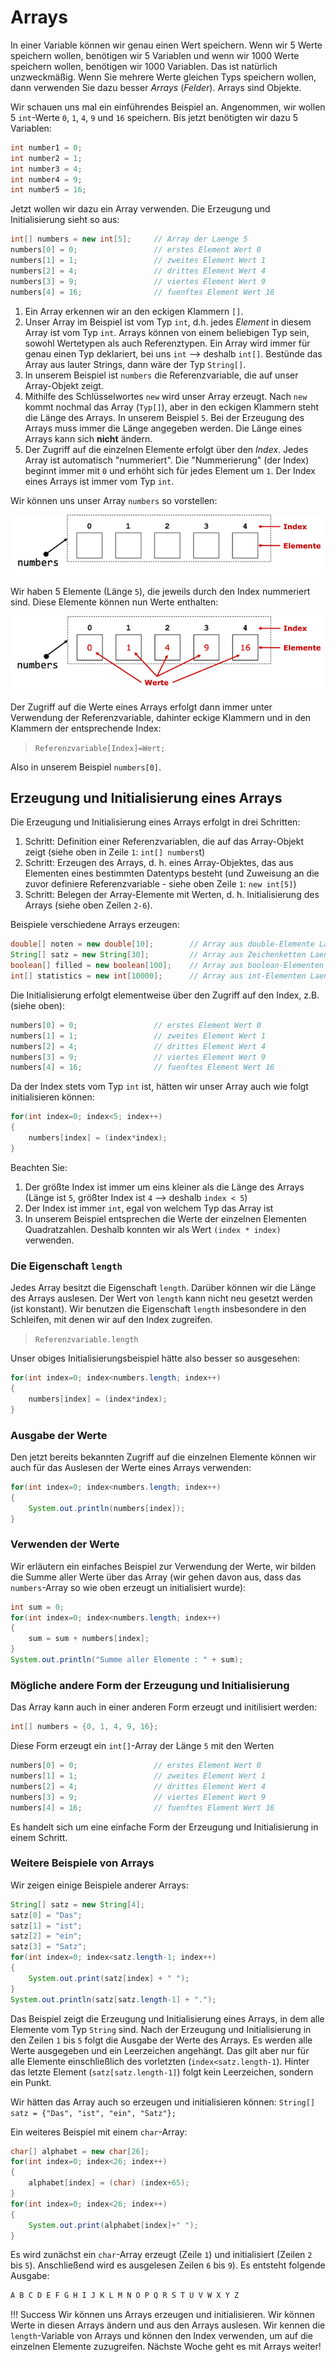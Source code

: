 # Arrays

In einer Variable können wir genau einen Wert speichern. Wenn wir 5 Werte speichern wollen, benötigen wir 5 Variablen und wenn wir 1000 Werte speichern wollen, benötigen wir 1000 Variablen. Das ist natürlich unzweckmäßig. Wenn Sie mehrere Werte gleichen Typs speichern wollen, dann verwenden Sie dazu besser *Arrays* (*Felder*). Arrays sind Objekte.

Wir schauen uns mal ein einführendes Beispiel an. Angenommen, wir wollen 5 `int`-Werte `0`, `1`, `4`, `9` und `16` speichern. Bis jetzt benötigten wir dazu 5 Variablen:

```java
int number1 = 0;
int number2 = 1;
int number3 = 4;
int number4 = 9;
int number5 = 16;
```

Jetzt wollen wir dazu ein Array verwenden. Die Erzeugung und Initialisierung sieht so aus:

```java linenums="1"
int[] numbers = new int[5];		// Array der Laenge 5
numbers[0] = 0;					// erstes Element Wert 0
numbers[1] = 1;					// zweites Element Wert 1
numbers[2] = 4;					// drittes Element Wert 4
numbers[3] = 9;					// viertes Element Wert 9
numbers[4] = 16;				// fuenftes Element Wert 16
```

1. Ein Array erkennen wir an den eckigen Klammern `[]`. 
2. Unser Array im Beispiel ist vom Typ `int`, d.h. jedes *Element* in diesem Array ist vom Typ `int`. Arrays können von einem beliebigen Typ sein, sowohl Wertetypen als auch Referenztypen. Ein Array wird immer für genau einen Typ deklariert, bei uns `int` --> deshalb `int[]`. Bestünde das Array aus lauter Strings, dann wäre der Typ `String[]`.
3. In unserem Beispiel ist `numbers` die Referenzvariable, die auf unser Array-Objekt zeigt. 
4. Mithilfe des Schlüsselwortes `new` wird unser Array erzeugt. Nach `new` kommt nochmal das Array (`Typ[]`), aber in den eckigen Klammern steht die Länge des Arrays. In unserem Beispiel `5`. Bei der Erzeugung des Arrays muss immer die Länge angegeben werden. Die Länge eines Arrays kann sich **nicht** ändern.
5. Der Zugriff auf die einzelnen Elemente erfolgt über den *Index*. Jedes Array ist automatisch "nummeriert". Die "Nummerierung" (der Index) beginnt immer mit `0` und erhöht sich für jedes Element um `1`. Der Index eines Arrays ist immer vom Typ `int`.

Wir können uns unser Array `numbers` so vorstellen:

![arrays](./files/30_arrays.png)

Wir haben 5 Elemente (Länge `5`), die jeweils durch den Index nummeriert sind. Diese Elemente können nun Werte enthalten:

![arrays](./files/31_arrays.png)

Der Zugriff auf die Werte eines Arrays erfolgt dann immer unter Verwendung der Referenzvariable, dahinter eckige Klammern und in den Klammern der entsprechende Index:

> `Referenzvariable[Index]=Wert;`

Also in unserem Beispiel `numbers[0]`.

## Erzeugung und Initialisierung eines Arrays

Die Erzeugung und Initialisierung eines Arrays erfolgt in drei Schritten:

1. Schritt: Definition einer Referenzvariablen, die auf das Array-Objekt zeigt	(siehe oben in Zeile `1`: `int[] numbers`t)
2. Schritt: Erzeugen des Arrays, d. h. eines Array-Objektes, das aus Elementen eines bestimmten Datentyps besteht (und Zuweisung an die zuvor definiere Referenzvariable - siehe oben Zeile `1`: `new int[5]`)
3. Schritt: Belegen der Array-Elemente mit Werten, d. h. Initialisierung des Arrays (siehe oben Zeilen `2-6`). 

Beispiele verschiedene Arrays erzeugen:

```java
double[] noten = new double[10];		// Array aus double-Elemente Laenge 10
String[] satz = new String[30];			// Array aus Zeichenketten Laenge 30
boolean[] filled = new boolean[100]; 	// Array aus boolean-Elementen Laenge 100
int[] statistics = new int[10000];		// Array aus int-Elementen Laenge 10000
```

Die Initialisierung erfolgt elementweise über den Zugriff auf den Index, z.B. (siehe oben):

```java
numbers[0] = 0;					// erstes Element Wert 0
numbers[1] = 1;					// zweites Element Wert 1
numbers[2] = 4;					// drittes Element Wert 4
numbers[3] = 9;					// viertes Element Wert 9
numbers[4] = 16;				// fuenftes Element Wert 16
```

Da der Index stets vom Typ `int` ist, hätten wir unser Array auch wie folgt initialisieren können:

```java linenums="1"
for(int index=0; index<5; index++)
{
	numbers[index] = (index*index);
}
```

Beachten Sie:

1. Der größte Index ist immer um eins kleiner als die Länge des Arrays (Länge ist `5`, größter Index ist `4` --> deshalb `index < 5`)
2. Der Index ist immer `int`, egal von welchem Typ das Array ist
3. In unserem Beispiel entsprechen die Werte der einzelnen Elementen Quadratzahlen. Deshalb konnten wir als Wert `(index * index)` verwenden.

### Die Eigenschaft `length`

Jedes Array besitzt die Eigenschaft `length`. Darüber können wir die Länge des Arrays auslesen. Der Wert von `length` kann nicht neu gesetzt werden (ist konstant). Wir benutzen die Eigenschaft `length` insbesondere in den Schleifen, mit denen wir auf den Index zugreifen.

> `Referenzvariable.length`

Unser obiges Initialisierungsbeispiel hätte also besser so ausgesehen:

```java linenums="1"
for(int index=0; index<numbers.length; index++)
{
	numbers[index] = (index*index);
}
```

### Ausgabe der Werte

Den jetzt bereits bekannten Zugriff auf die einzelnen Elemente können wir auch für das Auslesen der Werte eines Arrays verwenden:

```java linenums="1"
for(int index=0; index<numbers.length; index++)
{
	System.out.println(numbers[index]);
}
```

### Verwenden der Werte 

Wir erläutern ein einfaches Beispiel zur Verwendung der Werte, wir bilden die Summe aller Werte über das Array (wir gehen davon aus, dass das `numbers`-Array so wie oben erzeugt un initialisiert wurde):

```java
int sum = 0;
for(int index=0; index<numbers.length; index++)
{
	sum = sum + numbers[index];
}
System.out.println("Summe aller Elemente : " + sum);
```

### Mögliche andere Form der Erzeugung und Initialisierung

Das Array kann auch in einer anderen Form erzeugt und initilisiert werden:

```java
int[] numbers = {0, 1, 4, 9, 16};
```

Diese Form erzeugt ein `int[]`-Array der Länge `5` mit den Werten 

```java
numbers[0] = 0;					// erstes Element Wert 0
numbers[1] = 1;					// zweites Element Wert 1
numbers[2] = 4;					// drittes Element Wert 4
numbers[3] = 9;					// viertes Element Wert 9
numbers[4] = 16;				// fuenftes Element Wert 16
```

Es handelt sich um eine einfache Form der Erzeugung und Initialisierung in einem Schritt. 

### Weitere Beispiele von Arrays

Wir zeigen einige Beispiele anderer Arrays:

```java linenums="1"
String[] satz = new String[4];
satz[0] = "Das";
satz[1] = "ist";
satz[2] = "ein";
satz[3] = "Satz";
for(int index=0; index<satz.length-1; index++)
{
	System.out.print(satz[index] + " ");
}
System.out.println(satz[satz.length-1] + ".");
```

Das Beispiel zeigt die Erzeugung und Initialisierung eines Arrays, in dem alle Elemente vom Typ `String` sind. Nach der Erzeugung und Initialisierung in den Zeilen `1` bis `5` folgt die Ausgabe der Werte des Arrays. Es werden alle Werte ausgegeben und ein Leerzeichen angehängt. Das gilt aber nur für alle Elemente einschließlich des vorletzten (`index<satz.length-1`). Hinter das letzte Element (`satz[satz.length-1]`) folgt kein Leerzeichen, sondern ein Punkt.

Wir hätten das Array auch so erzeugen und initialisieren können: `String[] satz = {"Das", "ist", "ein", "Satz"};`

Ein weiteres Beispiel mit einem `char`-Array:

```java linenums="1"
char[] alphabet = new char[26];
for(int index=0; index<26; index++)
{
	alphabet[index] = (char) (index+65);
}
for(int index=0; index<26; index++)
{
	System.out.print(alphabet[index]+" ");
}
```

Es wird zunächst ein `char`-Array erzeugt (Zeile `1`) und initialisiert (Zeilen `2` bis `5`). Anschließend wird es ausgelesen Zeilen `6` bis `9`). Es entsteht folgende Ausgabe:

```bash
A B C D E F G H I J K L M N O P Q R S T U V W X Y Z 
```

!!! Success
	Wir können uns Arrays erzeugen und initialisieren. Wir können Werte in diesen Arrays ändern und aus den Arrays auslesen. Wir kennen die `length`-Variable von Arrays und können den Index verwenden, um auf die einzelnen Elemente zuzugreifen. 
	Nächste Woche geht es mit Arrays weiter!
